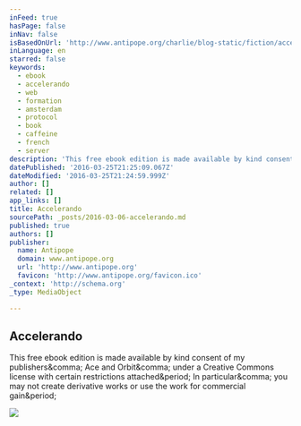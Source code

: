 ```yaml
---
inFeed: true
hasPage: false
inNav: false
isBasedOnUrl: 'http://www.antipope.org/charlie/blog-static/fiction/accelerando/accelerando-intro.html'
inLanguage: en
starred: false
keywords:
  - ebook
  - accelerando
  - web
  - formation
  - amsterdam
  - protocol
  - book
  - caffeine
  - french
  - server
description: 'This free ebook edition is made available by kind consent of my publishers, Ace and Orbit, under a Creative Commons license with certain restrictions attached. In particular, you may not create derivative works or use the work for commercial gain.'
datePublished: '2016-03-25T21:25:09.067Z'
dateModified: '2016-03-25T21:24:59.999Z'
author: []
related: []
app_links: []
title: Accelerando
sourcePath: _posts/2016-03-06-accelerando.md
published: true
authors: []
publisher:
  name: Antipope
  domain: www.antipope.org
  url: 'http://www.antipope.org'
  favicon: 'http://www.antipope.org/favicon.ico'
_context: 'http://schema.org'
_type: MediaObject

---
```

<article style=""><h1>Accelerando</h1><p>This free ebook edition is made available by kind consent of my publishers&amp;comma; Ace and Orbit&amp;comma; under a Creative Commons license with certain restrictions attached&amp;period; In particular&amp;comma; you may not create derivative works or use the work for commercial gain&amp;period;</p></article>

![](https://the-grid-user-content.s3-us-west-2.amazonaws.com/103fa8fd-d28e-4d02-821a-b5614f02f9b8.jpg)